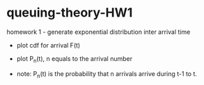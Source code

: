 # queuing-theory-HW1
homework 1 - generate exponential distribution inter arrival time

- plot cdf for arrival F(t)
- plot P<sub>n</sub>(t), n equals to the arrival number

- note: P<sub>n</sub>(t) is the probability that n arrivals arrive during t-1 to t.
